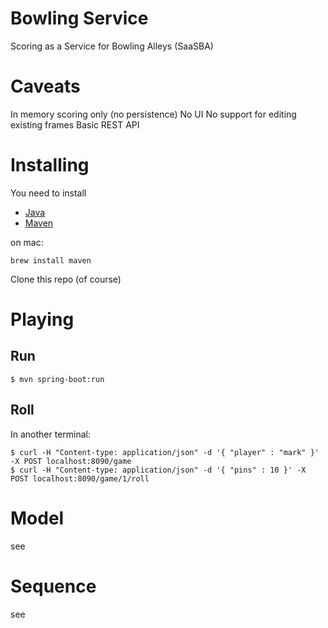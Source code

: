 # Bowling Service

Scoring as a Service for Bowling Alleys  (SaaSBA)

# Caveats

In memory scoring only (no persistence)
No UI
No support for editing existing frames
Basic REST API

# Installing

You need to install 

- [Java](http://www.oracle.com/technetwork/java/javase/downloads/jdk8-downloads-2133151.html)
- [Maven](https://maven.apache.org/download.cgi)

on mac:

```
brew install maven
```

Clone this repo (of course)

# Playing

## Run
```
$ mvn spring-boot:run
```
## Roll

In another terminal: 
```
$ curl -H "Content-type: application/json" -d '{ "player" : "mark" }' -X POST localhost:8090/game
$ curl -H "Content-type: application/json" -d '{ "pins" : 10 }' -X POST localhost:8090/game/1/roll
```

# Model

see


# Sequence 

see 
